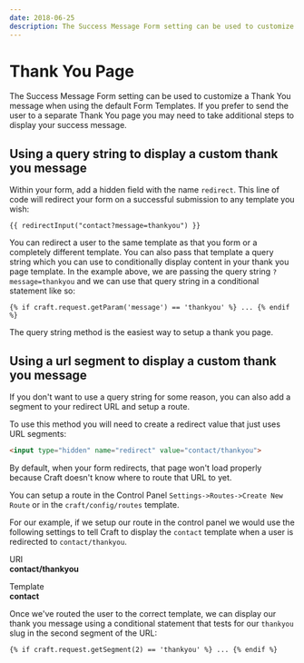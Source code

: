 ```yaml
---
date: 2018-06-25
description: The Success Message Form setting can be used to customize a Thank You message when using the default Form Templates.
---
```


# Thank You Page

The Success Message Form setting can be used to customize a Thank You message when using the default Form Templates. If you prefer to send the user to a separate Thank You page you may need to take additional steps to display your success message.

## Using a query string to display a custom thank you message

Within your form, add a hidden field with the name `redirect`. This line of code will redirect your form on a successful submission to any template you wish:

``` twig
{{ redirectInput("contact?message=thankyou") }}
```

You can redirect a user to the same template as that you form or a completely different template. You can also pass that template a query string which you can use to conditionally display content in your thank you page template.  In the example above, we are passing the query string `?message=thankyou` and we can use that query string in a conditional statement like so:

``` twig
{% if craft.request.getParam('message') == 'thankyou' %} ... {% endif %}
```

The query string method is the easiest way to setup a thank you page.

## Using a url segment to display a custom thank you message

If you don't want to use a query string for some reason, you can also add a segment to your redirect URL and setup a route.

To use this method you will need to create a redirect value that just uses URL segments:

``` html
<input type="hidden" name="redirect" value="contact/thankyou">
```

By default, when your form redirects, that page won't load properly because Craft doesn't know where to route that URL to yet.

You can setup a route in the Control Panel `Settings->Routes->Create New Route` or in the `craft/config/routes` template.

For our example, if we setup our route in the control panel we would use the following settings to tell Craft to display the `contact` template when a user is redirected to `contact/thankyou`.

URI<br>
**contact/thankyou**

Template<br>
**contact**

Once we've routed the user to the correct template, we can display our thank you message using a conditional statement that tests for our `thankyou` slug in the second segment of the URL:

``` twig
{% if craft.request.getSegment(2) == 'thankyou' %} ... {% endif %}
```